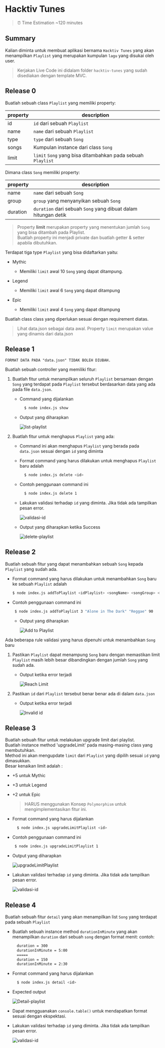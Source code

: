 # Hacktiv Tunes

> ⏰ Time Estimation ~120 minutes

## Summary

Kalian diminta untuk membuat aplikasi bernama `Hacktiv Tunes` yang akan menampilkan `Playlist` yang merupakan kumpulan `lagu` yang disukai oleh user.

> Kerjakan Live Code ini didalam folder `hacktiv-tunes` yang sudah disediakan dengan template MVC.

## Release 0

Buatlah sebuah class `Playlist` yang memiliki property:

| property | description                                                 |
| -------- | ----------------------------------------------------------- |
| id       | `id` dari sebuah `Playlist`                                 |
| name     | `name` dari sebuah `Playlist`                               |
| type     | `type` dari sebuah `Song`                                   |
| songs    | Kumpulan instance dari class `Song`                         |
| limit    | `limit` `Song` yang bisa ditambahkan pada sebuah `Playlist` |

Dimana class `Song` memiliki property:

| property | description                                                    |
| -------- | -------------------------------------------------------------- |
| name     | `name` dari sebuah `Song`                                      |
| group    | `group` yang menyanyikan sebuah `Song`                         |
| duration | `duration` dari sebuah `Song` yang dibuat dalam hitungan detik |

> Property **limit** merupakan property yang menentukan jumlah `Song` yang bisa ditambah pada Playlist. \
> Buatlah property ini menjadi private dan buatlah getter & setter apabila dibutuhkan.

Terdapat tiga type `Playlist` yang bisa didaftarkan yaitu:

- Mythic

  - Memiliki `limit` awal 10 `Song` yang dapat ditampung.

* Legend

  - Memiliki `limit` awal 6 `Song` yang dapat ditampung

- Epic

  - Memiliki `limit` awal 4 `Song` yang dapat ditampung

Buatlah class class yang diperlukan sesuai dengan requirement diatas.

> Lihat data.json sebagai data awal. Property `limit` merupakan value yang dinamis dari data.json

## Release 1

`FORMAT DATA PADA "data.json" TIDAK BOLEH DIUBAH.`

Buatlah sebuah controller yang memiliki fitur:

1.  Buatlah fitur untuk menampilkan seluruh `Playlist` bersamaan dengan `Song` yang terdapat pada `Playlist` tersebut berdasarkan data yang ada pada file `data.json`.

    - Command yang dijalankan

      ```bash
        $ node index.js show
      ```

    - Output yang diharapkan

      <img src="./assets/list-playlist.png" alt="list-playlist">

2.  Buatlah fitur untuk menghapus `Playlist` yang ada:

    - Command ini akan menghapus `Playlist` yang berada pada `data.json` sesuai dengan `id` yang diminta
    - Format command yang harus dilakukan untuk menghapus `Playlist` baru adalah
      ```bash
        $ node index.js delete <id>
      ```
    - Contoh penggunaan command ini
      ```bash
        $ node index.js delete 1
      ```
    - Lakukan validasi terhadap `id` yang diminta. Jika tidak ada tampilkan pesan error.

      <img src="./assets/validasi-id.png" alt="validasi-id">

    - Output yang diharapkan ketika Success

      <img src="./assets/success-delete-playlist.png" alt="delete-playlist">

## Release 2

Buatlah sebuah fitur yang dapat menambahkan sebuah `Song` kepada `Playlist` yang sudah ada.

- Format command yang harus dilakukan untuk menambahkan `Song` baru ke sebuah `Playlist` adalah

  ```bash
  $ node index.js addToPlaylist <idPlaylist> <songName> <songGroup> <songDuration>
  ```

- Contoh penggunaan command ini

  ```bash
   $ node index.js addToPlaylist 3 "Alone in The Dark" "Reggae" 90
  ```

  - Output yang diharapkan

    <img src="./assets/success-addplaylist.png" alt="Add to Playlist">

Ada beberapa rule validasi yang harus dipenuhi untuk menambahkan `Song` baru

1. Pastikan `Playlist` dapat menampung `Song` baru dengan memastikan limit `Playlist` masih lebih besar dibandingkan dengan jumlah `Song` yang sudah ada.

   - Output ketika error terjadi

     <img src="./assets/validasi-limit-addplaylist.png" alt="Reach Limit">

2. Pastikan `id` dari `Playlist` tersebut benar benar ada di dalam `data.json`

   - Output ketika error terjadi

     <img src="./assets/validasi-id-addplaylist.png" alt="Invalid id">

## Release 3

Buatlah sebuah fitur untuk melakukan upgrade limit dari playlist.\
Buatlah instance method 'upgradeLimit' pada masing-masing class yang membutuhkan.\
Method ini akan mengupdate `limit` dari `Playlist` yang dipilih sesuai `id` yang dimasukkan.\
Besar kenaikan limit adalah :

- +5 untuk Mythic
- +3 untuk Legend
- +2 untuk Epic

  > HARUS menggunakan Konsep `Polymorphism` untuk mengimplementasikan fitur ini.

- Format command yang harus dijalankan

  ```bash
    $ node index.js upgradeLimitPlaylist <id>
  ```

- Contoh penggunaan command ini

  ```bash
   $ node index.js upgradeLimitPlaylist 1
  ```

- Output yang diharapkan

  <img src="./assets/upgradeLimitPlaylist.png" alt="upgradeLimitPlaylist">

- Lakukan validasi terhadap `id` yang diminta. Jika tidak ada tampilkan pesan error.

  <img src="./assets/validasi-id.png" alt="validasi-id">

## Release 4

Buatlah sebuah fitur `detail` yang akan menampilkan list `Song` yang terdapat pada sebuah `Playlist`

- Buatlah sebuah instance method `durationInMinute` yang akan menampilkan `duration` dari sebuah `song` dengan format menit:
  contoh:
  ```txt
    duration = 300
    durationInMinute = 5:00
    =====
    duration = 150
    durationInMinute = 2:30
  ```
- Format command yang harus dijalankan
  ```bash
    $ node index.js detail <id>
  ```
- Expected output

  <img src="./assets/detail-playlist.png" alt="Detail-playlist">

- Dapat mengguanakan `console.table()` untuk mendapatkan format sesuai dengan ekspektasi.

- Lakukan validasi terhadap `id` yang diminta. Jika tidak ada tampilkan pesan error.

  <img src="./assets/validasi-id.png" alt="validasi-id">

